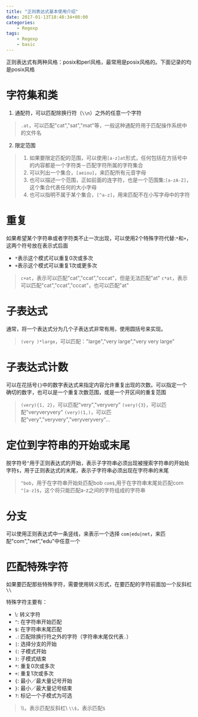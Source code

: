 ```yaml
---
title: "正则表达式基本使用介绍"
date: 2017-01-13T18:48:34+08:00
categories:
    - Regexp
tags: 
    - Regexp
    - basic
---
```


正则表达式有两种风格：posix和perl风格，最常用是posix风格的。下面记录的均是posix风格

# 字符集和类

1. 通配符，可以匹配除换行符（`\\n`）之外的任意一个字符
>`.at`，可以匹配"cat","sat","mat"等，一般这种通配符用于匹配操作系统中的文件名

2. 限定范围
> 1. 如果要限定匹配的范围，可以使用`[a-z]at`形式，任何包括在方括号中的内容都是一个字符类－匹配字符所属的字符集合
>2. 可以列出一个集合，`[aeiou]`，来匹配所有元音字母
>3. 也可以描述一个范围，正如前面的连字符，也是一个范围集:`[a-zA-Z]`，这个集合代表任何的大小字母
>4. 也可以指明不属于某个集合，`[^a-z]`，用来匹配不在小写字母中的字符

# 重复

如果希望某个字符串或者字符类不止一次出现，可以使用2个特殊字符代替:`*`和`+`，这两个符号放在表示式后面
- `*`表示这个模式可以重复0次或多次
- `+`表示这个模式可以重复1次或更多次

>`c+at`，表示可以匹配"cat","ccat","cccat"，但是无法匹配"at"
`c*at`，表示可以匹配"cat","ccat","cccat"，也可以匹配"at"

# 子表达式
通常，将一个表达式分为几个子表达式非常有用，使用圆括号来实现。

>`(very )*large`，可以匹配："large","very large","very very large"

# 子表达式计数
可以在花括号`{}`中的数字表达式来指定内容允许重复出现的次数。可以指定一个确切的数字，也可以是一个重复次数范围，或是一个开区间的重复范围

>`(very){1, 2}`，可以匹配"very","veryvery"
`(very){3}`，可以匹配"veryveryvery"
`(very)(1,)`，可以匹配"very","veryvery","veryveryvery"...

# 定位到字符串的开始或末尾
脱字符号`^`用于正则表达式的开始，表示子字符串必须出现被搜索字符串的开始处
字符`$`，用于正则表达式的末尾，表示子字符串必须出现在字符串的末尾

> `^bob`，用于在字符串开始处匹配bob
> `com$`,用于在字符串末尾处匹配com
> `^[a-z]$`，这个将只能匹配a-z之间的字符组成的字符串

# 分支
可以使用正则表达式中一条竖线，来表示一个选择
`com|edu|net`，来匹配"com","net","edu"中任意一个

# 匹配特殊字符
如果要匹配那些特殊字符，需要使用转义形式，在要匹配的字符前面加一个反斜杠`\\`

特殊字符主要有：
- \\: 转义字符
- `^`: 在字符串开始匹配
- `$`: 在字符串末尾匹配
- `.`: 匹配除换行符之外的字符（字符串末尾仅代表`.`）
- `|`: 选择分支的开始
- `(`: 子模式开始
- `)`: 子模式结束
- `*`: 重复0次或多次
- `+`: 重复1次或多次
- `{`: 最小／最大量记号开始
- `}`: 最小／最大量记号结束
- `?`: 标记一个子模式为可选

> \\\\，表示匹配反斜杠\\
> `\\$`，表示匹配`$`